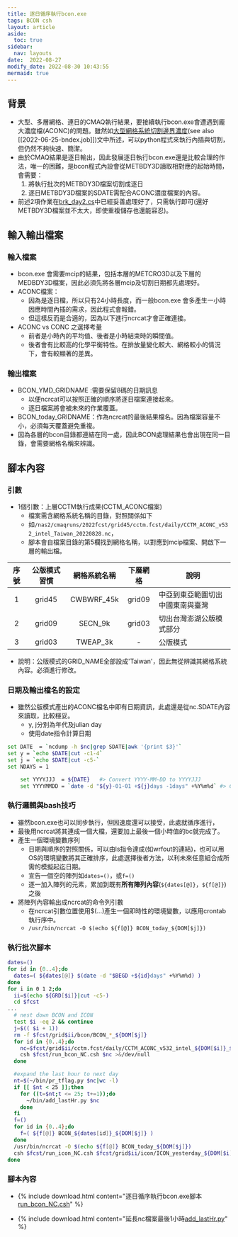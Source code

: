```yaml
---
title: 逐日循序執行bcon.exe
tags: BCON csh
layout: article
aside:
  toc: true
sidebar:
  nav: layouts
date:  2022-08-27
modify_date: 2022-08-30 10:43:55
mermaid: true
---
```


## 背景
- 大型、多層網格、連日的CMAQ執行結果，要接續執行bcon.exe會遭遇到龐大濃度檔(ACONC)的問題。雖然如[大型網格系統切割邊界濃度](https://sinotec2.github.io/Focus-on-Air-Quality/GridModels/BCON/hd_bc)(see also [[2022-06-25-bndex.job]])文中所述，可以python程式來執行內插與切割，但仍然不夠快速、簡潔。
- 由於CMAQ結果是逐日輸出，因此發展逐日執行bcon.exe還是比較合理的作法，唯一的困難，是bcon程式內設會從METBDY3D讀取相對應的起始時間，會需要：
  1. 將執行批次的METBDY3D檔案切割成逐日
  2. 逐日METBDY3D檔案的SDATE需配合ACONC濃度檔案的內容。
- 前述2項作業在[brk_day2.cs](https://sinotec2.github.io/Focus-on-Air-Quality/utilities/netCDF/brk_day)中已經妥善處理好了，只需執行即可(還好METBDY3D檔案並不太大，即使重複儲存也還能容忍)。

## 輸入輸出檔案
### 輸入檔案
- bcon.exe 會需要mcip的結果，包括本層的METCRO3D以及下層的MEDBDY3D檔案，因此必須先將各層mcip及切割日期都先處理好。
- ACONC檔案：
  - 因為是逐日檔，所以只有24小時長度，而一般bcon.exe 會多產生一小時因應時間內插的需求，因此程式會報錯。
  - 但這樣反而是合適的，因為以下進行ncrcat才會正確連接。
- ACONC vs CONC 之選擇考量
  - 前者是小時內的平均值、後者是小時結束時的瞬間值。
  - 後者會有比較高的化學平衡特性。在排放量變化較大、網格較小的情況下，會有較顯著的差異。
  
### 輸出檔案
- BCON_YMD_GRIDNAME :需要保留8碼的日期訊息
  - 以便ncrcat可以按照正確的順序將逐日檔案連接起來。
  - 逐日檔案將會被未來的作業覆蓋。
- BCON_today_GRIDNAME：作為ncrcat的最後結果檔名。因為檔案容量不小，必須每天覆蓋避免重複。
- 因為各層的bcon目錄都連結在同一處，因此BCON處理結果也會出現在同一目錄，會需要網格名稱來辨識。

## 腳本內容
### 引數
- 1個引數：上層CCTM執行成果(CCTM_ACONC檔案)
  - 檔案需含網格系統名稱的目錄，對照關係如下
  - 如`/nas2/cmaqruns/2022fcst/grid45/cctm.fcst/daily/CCTM_ACONC_v532_intel_Taiwan_20220828.nc`，
  - 腳本會自檔案目錄的第5欄找到網格名稱，以對應到mcip檔案、開啟下一層的輸出檔。

序號|公版模式習慣|網格系統名稱|下層網格|說明
:-:|:-:|:-:|:-:|-
1|grid45|CWBWRF_45k|grid09|中亞到東亞範圍切出中國東南與臺灣
2|grid09|SECN_9k|grid03|切出台灣澎湖公版模式部分
3|grid03|TWEAP_3k|-|公版模式

- 說明：公版模式的GRID_NAME全部設成'Taiwan'，因此無從辨識其網格系統內容。必須進行修改。

### 日期及輸出檔名的設定
- 雖然公版模式產出的ACONC檔名中即有日期資訊，此處還是從nc.SDATE內容來讀取，比較穩妥。
  - y, j分別為年代及julian day
  - 使用date指令計算日期

```bash
set DATE  = `ncdump -h $nc|grep SDATE|awk '{print $3}'`
set y = `echo $DATE|cut -c1-4`
set j = `echo $DATE|cut -c5-`
set NDAYS = 1

    set YYYYJJJ  = ${DATE}   #> Convert YYYY-MM-DD to YYYYJJJ
    set YYYYMMDD = `date -d "${y}-01-01 +${j}days -1days" +%Y%m%d` #> Convert YYYY-MM-DD to YYYYMMDD
```      

### 執行邏輯與bash技巧
- 雖然bcon.exe也可以同步執行，但因速度還可以接受，此處就循序進行，
- 最後用ncrcat將其連成一個大檔，還要加上最後一個小時值的bc就完成了。
- 產生一個環境變數序列
  - 日期與順序的對照關係，可以由ls指令達成(如wrfout的連結)，也可以用OS的環境變數將其正確排序，此處選擇後者方法，以利未來任意組合成所需的模擬起迄日期。
  - 宣告一個空的陣列如`dates=()`，或`f=()`
  - 逐一加入陣列的元素，累加到既有**所有陣列內容**(`${dates[@]}`，`${f[@]}`)之後
- 將陣列內容輸出成ncrcat的命令列引數
  - 在ncrcat引數位置使用$(...)產生一個即時性的環境變數，以應用crontab執行序中。
  - `/usr/bin/ncrcat -O $(echo ${f[@]} BCON_today_${DOM[$j]})`

### 執行批次腳本

```bash
dates=()
for id in {0..4};do
  dates=( ${dates[@]} $(date -d "$BEGD +${id}days" +%Y%m%d) )
done
for i in 0 1 2;do
  ii=$(echo ${GRD[$i]}|cut -c5-)
  cd $fcst
...
  # nest down BCON and ICON
  test $i -eq 2 && continue
  j=$(( $i + 1))
  rm -f $fcst/grid$ii/bcon/BCON_*_${DOM[$j]}
  for id in {0..4};do
    nc=$fcst/grid$ii/cctm.fcst/daily/CCTM_ACONC_v532_intel_${DOM[$i]}_${dates[$id]}.nc
    csh $fcst/run_bcon_NC.csh $nc >&/dev/null
  done

  #expand the last hour to next day
  nt=$(~/bin/pr_tflag.py $nc|wc -l)
  if [[ $nt < 25 ]];then
    for ((t=$nt;t <= 25; t+=1));do
      ~/bin/add_lastHr.py $nc
    done
  fi
  f=()
  for id in {0..4};do
    f=( ${f[@]} BCON_${dates[id]}_${DOM[$j]} )
  done
  /usr/bin/ncrcat -O $(echo ${f[@]} BCON_today_${DOM[$j]})
  csh $fcst/run_icon_NC.csh $fcst/grid$ii/icon/ICON_yesterday_${DOM[$i]} >&/dev/null
done
```

### 腳本內容

- {% include download.html content="逐日循序執行bcon.exe腳本[run_bcon_NC.csh](https://github.com/sinotec2/Focus-on-Air-Quality/blob/main/GridModels/ForecastSystem/run_bcon_NC.csh)" %}

- {% include download.html content="延長nc檔案最後1小時[add_lastHr.py]()" %}